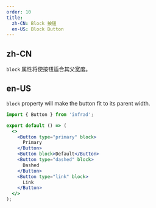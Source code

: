```yaml
---
order: 10
title:
  zh-CN: Block 按钮
  en-US: Block Button
---
```


## zh-CN

`block` 属性将使按钮适合其父宽度。

## en-US

`block` property will make the button fit to its parent width.

```jsx
import { Button } from 'infrad';

export default () => (
  <>
    <Button type="primary" block>
      Primary
    </Button>
    <Button block>Default</Button>
    <Button type="dashed" block>
      Dashed
    </Button>
    <Button type="link" block>
      Link
    </Button>
  </>
);
```
